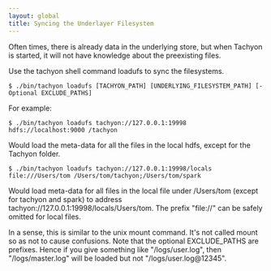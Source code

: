 ```yaml
---
layout: global
title: Syncing the Underlayer Filesystem
---
```


Often times, there is already data in the underlying store, but when Tachyon is started, it will not
have knowledge about the preexisting files.

Use the tachyon shell command loadufs to sync the filesystems.

    $ ./bin/tachyon loadufs [TACHYON_PATH] [UNDERLYING_FILESYSTEM_PATH] [-Optional EXCLUDE_PATHS]

For example:

    $ ./bin/tachyon loadufs tachyon://127.0.0.1:19998 hdfs://localhost:9000 /tachyon

Would load the meta-data for all the files in the local hdfs, except for the Tachyon folder.

    $ ./bin/tachyon loadufs tachyon://127.0.0.1:19998/locals file:///Users/tom /Users/tom/tachyon;/Users/tom/spark

Would load meta-data for all files in the local file under /Users/tom (except for tachyon and spark) to
address tachyon://127.0.0.1:19998/locals/Users/tom. The prefix "file://" can be safely omitted for local files.

In a sense, this is similar to the unix mount command. It's not called mount so as not to cause confusions.
Note that the optional EXCLUDE_PATHS are prefixes. Hence if you give something like "/logs/user.log", then
"/logs/master.log" will be loaded but not "/logs/user.log@12345".

